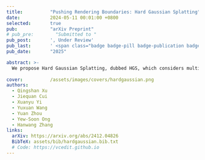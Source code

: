 ```yaml
---
title:          "Pushing Rendering Boundaries: Hard Gaussian Splatting"
date:           2024-05-11 00:01:00 +0800
selected:       true
pub:            "arXiv Preprint"
# pub_pre:        "Submitted to "
pub_post:       ', Under Review'
pub_last:       ' <span class="badge badge-pill badge-publication badge-info">Preprint</span>'
pub_date:       "2025"

abstract: >-
  We propose Hard Gaussian Splatting, dubbed HGS, which considers multi-view significant positional gradients and rendering errors to grow hard Gaussians that fill the gaps of classical Gaussian Splatting on 3D scenes, thus achieving superior NVS results.
  
cover:          /assets/images/covers/hardgaussian.png
authors:
  - Qingshan Xu
  - Jiequan Cui
  - Xuanyu Yi
  - Yuxuan Wang
  - Yuan Zhou
  - Yew-Soon Ong
  - Hanwang Zhang
links:
  arXiv: https://arxiv.org/abs/2412.04826
  BibTeX: assets/bib/hardgaussian.bib.txt
  # Code: https://vcedit.github.io
---
```

